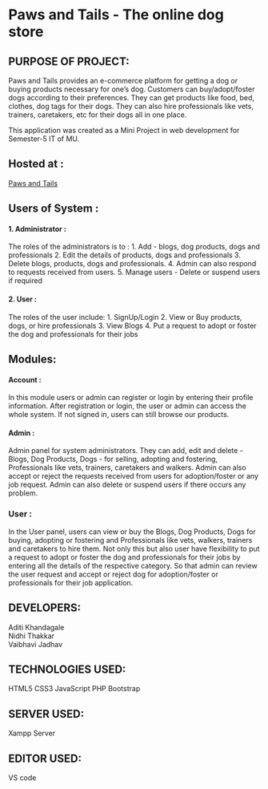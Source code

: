 # Paws and Tails - The online dog store

## PURPOSE OF PROJECT:

Paws and Tails provides an e-commerce platform for getting a dog or buying products necessary for one’s dog. Customers can buy/adopt/foster dogs according to their preferences. They can get products like food, bed, clothes, dog tags for their dogs. They can also hire professionals like vets, trainers, caretakers, etc for their dogs all in one place.

This application was created as a Mini Project in web development for Semester-5 IT of MU.

## Hosted at :

<a href="http://pawsandtailsproject.000webhostapp.com/">Paws and Tails</a>

## Users of System :

#### 1. Administrator :

The roles of the administrators is to : 1. Add - blogs, dog products, dogs and professionals 2. Edit the details of products, dogs and professionals 3. Delete blogs, products, dogs and professionals. 4. Admin can also respond to requests received from users. 5. Manage users - Delete or suspend users if required

#### 2. User :

The roles of the user include: 1. SignUp/Login 2. View or Buy products, dogs, or hire professionals 3. View Blogs 4. Put a request to adopt or foster the dog and professionals for their jobs

## Modules:

#### Account :

In this module users or admin can register or login by entering their profile information. After registration or login, the user or admin can access the whole system. If not signed in, users can still browse our products.

#### Admin :

Admin panel for system administrators. They can add, edit and delete - Blogs, Dog Products, Dogs - for selling, adopting and fostering, Professionals like vets, trainers, caretakers and walkers. Admin can also accept or reject the requests received from users for adoption/foster or any job request. Admin can also delete or suspend users if there occurs any problem.

### User :

In the User panel, users can view or buy the Blogs, Dog Products, Dogs for buying, adopting or fostering and Professionals like vets, walkers, trainers and caretakers to hire them. Not only this but also user have flexibility to put a request to adopt or foster the dog and professionals for their jobs by entering all the details of the respective category. So that admin can review the user request and accept or reject dog for adoption/foster or professionals for their job application.

## DEVELOPERS:

Aditi Khandagale <br>
Nidhi Thakkar <br>
Vaibhavi Jadhav

## TECHNOLOGIES USED:

HTML5 CSS3 JavaScript PHP Bootstrap

## SERVER USED:

Xampp Server

## EDITOR USED:

VS code

